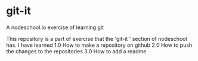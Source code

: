 # git-it
A nodeschool.io exercise of learning git

This repository is a part of exercise that the 'git-it ' section of nodeschool has.
I have learned
1.0 How to make a repository on github
2.0 How to push the changes to the repositories
3.0 How to add a readme
